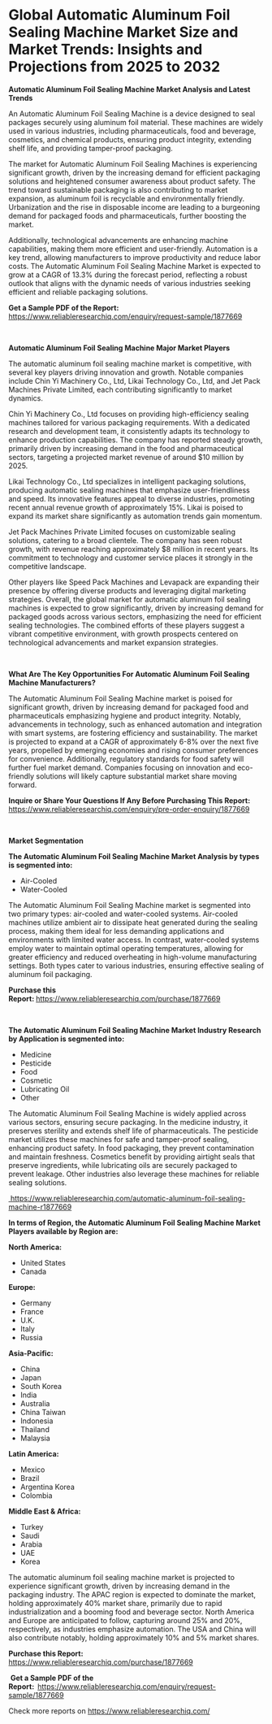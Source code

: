<p><h1>Global Automatic Aluminum Foil Sealing Machine Market Size and Market Trends: Insights and Projections from 2025 to 2032</h1></p><p><strong>Automatic Aluminum Foil Sealing Machine Market Analysis and Latest Trends</strong></p>
<p><p>An Automatic Aluminum Foil Sealing Machine is a device designed to seal packages securely using aluminum foil material. These machines are widely used in various industries, including pharmaceuticals, food and beverage, cosmetics, and chemical products, ensuring product integrity, extending shelf life, and providing tamper-proof packaging. </p><p>The market for Automatic Aluminum Foil Sealing Machines is experiencing significant growth, driven by the increasing demand for efficient packaging solutions and heightened consumer awareness about product safety. The trend toward sustainable packaging is also contributing to market expansion, as aluminum foil is recyclable and environmentally friendly. Urbanization and the rise in disposable income are leading to a burgeoning demand for packaged foods and pharmaceuticals, further boosting the market.</p><p>Additionally, technological advancements are enhancing machine capabilities, making them more efficient and user-friendly. Automation is a key trend, allowing manufacturers to improve productivity and reduce labor costs. The Automatic Aluminum Foil Sealing Machine Market is expected to grow at a CAGR of 13.3% during the forecast period, reflecting a robust outlook that aligns with the dynamic needs of various industries seeking efficient and reliable packaging solutions.</p></p>
<p><strong>Get a Sample PDF of the Report:&nbsp;</strong> <a href="https://www.reliableresearchiq.com/enquiry/request-sample/1877669?utm_campaign=2755&utm_medium=2&utm_source=Github&utm_content=ia&utm_term=23022025&utm_id=automatic-aluminum-foil-sealing-machine">https://www.reliableresearchiq.com/enquiry/request-sample/1877669</a></p>
<p>&nbsp;</p>
<p><strong>Automatic Aluminum Foil Sealing Machine Major Market Players</strong></p>
<p><p>The automatic aluminum foil sealing machine market is competitive, with several key players driving innovation and growth. Notable companies include Chin Yi Machinery Co., Ltd, Likai Technology Co., Ltd, and Jet Pack Machines Private Limited, each contributing significantly to market dynamics.</p><p>Chin Yi Machinery Co., Ltd focuses on providing high-efficiency sealing machines tailored for various packaging requirements. With a dedicated research and development team, it consistently adapts its technology to enhance production capabilities. The company has reported steady growth, primarily driven by increasing demand in the food and pharmaceutical sectors, targeting a projected market revenue of around $10 million by 2025.</p><p>Likai Technology Co., Ltd specializes in intelligent packaging solutions, producing automatic sealing machines that emphasize user-friendliness and speed. Its innovative features appeal to diverse industries, promoting recent annual revenue growth of approximately 15%. Likai is poised to expand its market share significantly as automation trends gain momentum.</p><p>Jet Pack Machines Private Limited focuses on customizable sealing solutions, catering to a broad clientele. The company has seen robust growth, with revenue reaching approximately $8 million in recent years. Its commitment to technology and customer service places it strongly in the competitive landscape.</p><p>Other players like Speed Pack Machines and Levapack are expanding their presence by offering diverse products and leveraging digital marketing strategies. Overall, the global market for automatic aluminum foil sealing machines is expected to grow significantly, driven by increasing demand for packaged goods across various sectors, emphasizing the need for efficient sealing technologies. The combined efforts of these players suggest a vibrant competitive environment, with growth prospects centered on technological advancements and market expansion strategies.</p></p>
<p>&nbsp;</p>
<p><strong>What Are The Key Opportunities For Automatic Aluminum Foil Sealing Machine Manufacturers?</strong></p>
<p><p>The Automatic Aluminum Foil Sealing Machine market is poised for significant growth, driven by increasing demand for packaged food and pharmaceuticals emphasizing hygiene and product integrity. Notably, advancements in technology, such as enhanced automation and integration with smart systems, are fostering efficiency and sustainability. The market is projected to expand at a CAGR of approximately 6-8% over the next five years, propelled by emerging economies and rising consumer preferences for convenience. Additionally, regulatory standards for food safety will further fuel market demand. Companies focusing on innovation and eco-friendly solutions will likely capture substantial market share moving forward.</p></p>
<p><strong>Inquire or Share Your Questions If Any Before Purchasing This Report:</strong> <a href="https://www.reliableresearchiq.com/enquiry/pre-order-enquiry/1877669?utm_campaign=2755&utm_medium=2&utm_source=Github&utm_content=ia&utm_term=23022025&utm_id=automatic-aluminum-foil-sealing-machine">https://www.reliableresearchiq.com/enquiry/pre-order-enquiry/1877669</a></p>
<p>&nbsp;</p>
<p><strong>Market Segmentation</strong></p>
<p><strong>The Automatic Aluminum Foil Sealing Machine Market Analysis by types is segmented into:</strong></p>
<p><ul><li>Air-Cooled</li><li>Water-Cooled</li></ul></p>
<p><p>The Automatic Aluminum Foil Sealing Machine market is segmented into two primary types: air-cooled and water-cooled systems. Air-cooled machines utilize ambient air to dissipate heat generated during the sealing process, making them ideal for less demanding applications and environments with limited water access. In contrast, water-cooled systems employ water to maintain optimal operating temperatures, allowing for greater efficiency and reduced overheating in high-volume manufacturing settings. Both types cater to various industries, ensuring effective sealing of aluminum foil packaging.</p></p>
<p><strong>Purchase this Report:&nbsp;</strong><a href="https://www.reliableresearchiq.com/purchase/1877669?utm_campaign=2755&utm_medium=2&utm_source=Github&utm_content=ia&utm_term=23022025&utm_id=automatic-aluminum-foil-sealing-machine">https://www.reliableresearchiq.com/purchase/1877669</a></p>
<p>&nbsp;</p>
<p><strong>The Automatic Aluminum Foil Sealing Machine Market Industry Research by Application is segmented into:</strong></p>
<p><ul><li>Medicine</li><li>Pesticide</li><li>Food</li><li>Cosmetic</li><li>Lubricating Oil</li><li>Other</li></ul></p>
<p><p>The Automatic Aluminum Foil Sealing Machine is widely applied across various sectors, ensuring secure packaging. In the medicine industry, it preserves sterility and extends shelf life of pharmaceuticals. The pesticide market utilizes these machines for safe and tamper-proof sealing, enhancing product safety. In food packaging, they prevent contamination and maintain freshness. Cosmetics benefit by providing airtight seals that preserve ingredients, while lubricating oils are securely packaged to prevent leakage. Other industries also leverage these machines for reliable sealing solutions.</p></p>
<p><a href="https://www.reliableresearchiq.com/automatic-aluminum-foil-sealing-machine-r1877669?utm_campaign=2755&utm_medium=2&utm_source=Github&utm_content=ia&utm_term=23022025&utm_id=automatic-aluminum-foil-sealing-machine">&nbsp;https://www.reliableresearchiq.com/automatic-aluminum-foil-sealing-machine-r1877669</a></p>
<p><strong>In terms of Region, the Automatic Aluminum Foil Sealing Machine Market Players available by Region are:</strong></p>
<p>
    <p> <strong> North America: </strong>
        <ul>
            <li>United States</li>
            <li>Canada</li>
        </ul>
        </p> 
    <p> <strong> Europe: </strong>
        <ul>
            <li>Germany</li>
            <li>France</li>
            <li>U.K.</li>
            <li>Italy</li>
            <li>Russia</li>
        </ul>
        </p> 
    <p> <strong> Asia-Pacific: </strong>
        <ul>
            <li>China</li>
            <li>Japan</li>
            <li>South Korea</li>
            <li>India</li>
            <li>Australia</li>
            <li>China Taiwan</li>
            <li>Indonesia</li>
            <li>Thailand</li>
            <li>Malaysia</li>
        </ul>
        </p> 
    <p> <strong> Latin America: </strong>
        <ul>
            <li>Mexico</li>
            <li>Brazil</li>
            <li>Argentina Korea</li>
            <li>Colombia</li>
        </ul>
        </p> 
    <p> <strong> Middle East & Africa: </strong>
        <ul>
            <li>Turkey</li>
            <li>Saudi</li>
            <li>Arabia</li>
            <li>UAE</li>
            <li>Korea</li>
        </ul>
    </p>
    </p>
<p><p>The automatic aluminum foil sealing machine market is projected to experience significant growth, driven by increasing demand in the packaging industry. The APAC region is expected to dominate the market, holding approximately 40% market share, primarily due to rapid industrialization and a booming food and beverage sector. North America and Europe are anticipated to follow, capturing around 25% and 20%, respectively, as industries emphasize automation. The USA and China will also contribute notably, holding approximately 10% and 5% market shares.</p></p>
<p><strong>Purchase this Report: </strong><a href="https://www.reliableresearchiq.com/purchase/1877669?utm_campaign=2755&utm_medium=2&utm_source=Github&utm_content=ia&utm_term=23022025&utm_id=automatic-aluminum-foil-sealing-machine">https://www.reliableresearchiq.com/purchase/1877669</a></p>
<p>&nbsp;<strong>Get a Sample PDF of the Report:&nbsp;&nbsp;</strong><a href="https://www.reliableresearchiq.com/enquiry/request-sample/1877669?utm_campaign=2755&utm_medium=2&utm_source=Github&utm_content=ia&utm_term=23022025&utm_id=automatic-aluminum-foil-sealing-machine">https://www.reliableresearchiq.com/enquiry/request-sample/1877669</a></p>
<p><strong></strong></p>
<p>Check more reports on <a href="https://www.reliableresearchiq.com/?utm_campaign=2755&utm_medium=2&utm_source=Github&utm_content=ia&utm_term=23022025&utm_id=automatic-aluminum-foil-sealing-machine">https://www.reliableresearchiq.com/</a></p>